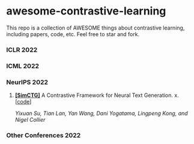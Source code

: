 # awesome-contrastive-learning

This repo is a collection of AWESOME things about contrastive learning, including papers, code, etc. Feel free to star and fork.

<!-- 
1. **[[]]()** x. x. [[code](x)] 

    ** 

-->

### ICLR 2022

### ICML 2022

### NeurIPS 2022

1. **[[SimCTG]](https://arxiv.org/pdf/2202.06417.pdf)** A Contrastive Framework for Neural Text Generation. x. [[code](https://github.com/yxuansu/SimCTG)] 

    *Yixuan Su, Tian Lan, Yan Wang, Dani Yogatama, Lingpeng Kong, and Nigel Collier* 


### Other Conferences 2022